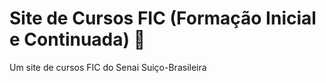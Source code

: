 # Site de Cursos FIC (Formação Inicial e Continuada) :open_file_folder:
 Um site de cursos FIC do Senai Suiço-Brasileira
